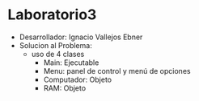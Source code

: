 # Laboratorio3
- Desarrollador: Ignacio Vallejos Ebner
- Solucion al Problema:
    - uso de 4 clases
        - Main: Ejecutable
        - Menu: panel de control y menú de opciones  
        - Computador: Objeto
        - RAM: Objeto